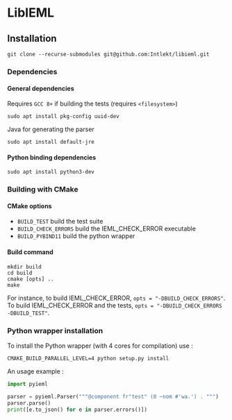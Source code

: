 # LibIEML

## Installation

```
git clone --recurse-submodules git@github.com:Intlekt/libieml.git
```

### Dependencies

#### General dependencies
Requires `GCC 8+` if building the tests (requires `<filesystem>`)
```
sudo apt install pkg-config uuid-dev
```

Java for generating the parser
```
sudo apt install default-jre
```

#### Python binding dependencies
```
sudo apt install python3-dev
```

### Building with CMake

#### CMake options
 
 - `BUILD_TEST` build the test suite
 - `BUILD_CHECK_ERRORS` build the IEML_CHECK_ERROR executable
 - `BUILD_PYBIND11` build the python wrapper

#### Build command
```
mkdir build
cd build
cmake [opts] ..
make
```
For instance, to build IEML_CHECK_ERROR, `opts = "-DBUILD_CHECK_ERRORS"`.
To build IEML_CHECK_ERROR and the tests, `opts = "-DBUILD_CHECK_ERRORS -DBUILD_TEST"`.

### Python wrapper installation

To install the Python wrapper (with 4 cores for compilation) use :
```
CMAKE_BUILD_PARALLEL_LEVEL=4 python setup.py install
```

An usage example :
```python
import pyieml

parser = pyieml.Parser("""@component fr"test" (0 ~nom #'wa.') . """)
parser.parse()
print([e.to_json() for e in parser.errors()])
```